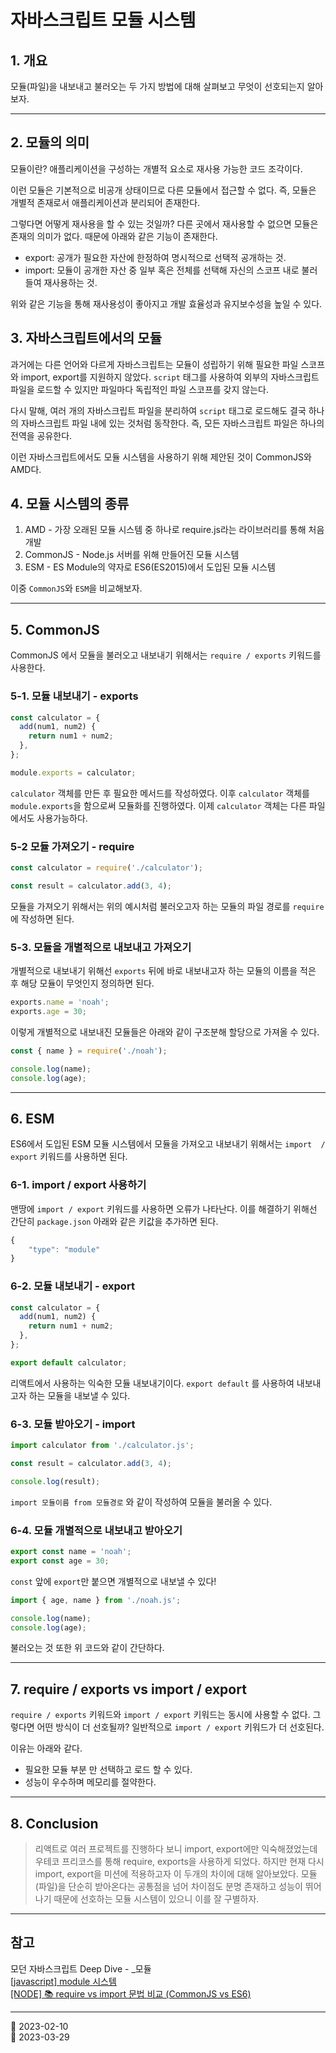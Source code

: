 # 자바스크립트 모듈 시스템

## 1. 개요

모듈(파일)을 내보내고 불러오는 두 가지 방법에 대해 살펴보고 무엇이 선호되는지 알아보자.

---

## 2. 모듈의 의미

모듈이란? 애플리케이션을 구성하는 개별적 요소로 재사용 가능한 코드 조각이다.

이런 모듈은 기본적으로 비공개 상태이므로 다른 모듈에서 접근할 수 없다. 즉, 모듈은 개별적 존재로서 애플리케이션과 분리되어 존재한다.

그렇다면 어떻게 재사용을 할 수 있는 것일까? 다른 곳에서 재사용할 수 없으면 모듈은 존재의 의미가 없다. 때문에 아래와 같은 기능이 존재한다.

- export: 공개가 필요한 자산에 한정하여 명시적으로 선택적 공개하는 것.
- import: 모듈이 공개한 자산 중 일부 혹은 전체를 선택해 자신의 스코프 내로 불러들여 재사용하는 것.

위와 같은 기능을 통해 재사용성이 좋아지고 개발 효율성과 유지보수성을 높일 수 있다.

## 3. 자바스크립트에서의 모듈

과거에는 다른 언어와 다르게 자바스크립트는 모듈이 성립하기 위해 필요한 파일 스코프와 import, export를 지원하지 않았다. `script` 태그를 사용하여 외부의 자바스크립트 파일을 로드할 수 있지만 파일마다 독립적인 파일 스코프를 갖지 않는다.

다시 말해, 여러 개의 자바스크립트 파일을 분리하여 `script` 태그로 로드해도 결국 하나의 자바스크립트 파일 내에 있는 것처럼 동작한다. 즉, 모든 자바스크립트 파일은 하나의 전역을 공유한다.

이런 자바스크립트에서도 모듈 시스템을 사용하기 위해 제안된 것이 CommonJS와 AMD다.

## 4. 모듈 시스템의 종류

1. AMD - 가장 오래된 모듈 시스템 중 하나로 require.js라는 라이브러리를 통해 처음 개발
2. CommonJS - Node.js 서버를 위해 만들어진 모듈 시스템
3. ESM - ES Module의 약자로 ES6(ES2015)에서 도입된 모듈 시스템

이중 `CommonJS`와 `ESM`을 비교해보자.

---

## 5. CommonJS

CommonJS 에서 모듈을 불러오고 내보내기 위해서는 `require / exports` 키워드를 사용한다.

### 5-1. 모듈 내보내기 - exports

```javascript
const calculator = {
  add(num1, num2) {
    return num1 + num2;
  },
};

module.exports = calculator;
```

`calculator` 객체를 만든 후 필요한 메서드를 작성하였다. 이후 `calculator` 객체를 `module.exports`을 함으로써 모듈화를 진행하였다. 이제 `calculator` 객체는 다른 파일에서도 사용가능하다.

### 5-2 모듈 가져오기 - require

```javascript
const calculator = require('./calculator');

const result = calculator.add(3, 4);
```

모듈을 가져오기 위해서는 위의 예시처럼 불러오고자 하는 모듈의 파일 경로를 `require` 에 작성하면 된다.

### 5-3. 모듈을 개별적으로 내보내고 가져오기

개별적으로 내보내기 위해선 `exports` 뒤에 바로 내보내고자 하는 모듈의 이름을 적은 후 해당 모듈이 무엇인지 정의하면 된다.

```javascript
exports.name = 'noah';
exports.age = 30;
```

이렇게 개별적으로 내보내진 모듈들은 아래와 같이 구조분해 할당으로 가져올 수 있다.

```javascript
const { name } = require('./noah');

console.log(name);
console.log(age);
```

---

## 6. ESM

ES6에서 도입된 ESM 모듈 시스템에서 모듈을 가져오고 내보내기 위해서는 `import  / export` 키워드를 사용하면 된다.

### 6-1. import / export 사용하기

맨땅에 `import / export` 키워드를 사용하면 오류가 나타난다. 이를 해결하기 위해선 간단히 `package.json` 아래와 같은 키값을 추가하면 된다.

```javascript
{
    "type": "module"
}
```

### 6-2. 모듈 내보내기 - export

```javascript
const calculator = {
  add(num1, num2) {
    return num1 + num2;
  },
};

export default calculator;
```

리액트에서 사용하는 익숙한 모듈 내보내기이다. `export default` 를 사용하여 내보내고자 하는 모듈을 내보낼 수 있다.

### 6-3. 모듈 받아오기 - import

```javascript
import calculator from './calculator.js';

const result = calculator.add(3, 4);

console.log(result);
```

`import 모듈이름 from 모듈경로` 와 같이 작성하여 모듈을 불러올 수 있다.

### 6-4. 모듈 개별적으로 내보내고 받아오기

```javascript
export const name = 'noah';
export const age = 30;
```

`const` 앞에 `export`만 붙으면 개별적으로 내보낼 수 있다!

```javascript
import { age, name } from './noah.js';

console.log(name);
console.log(age);
```

불러오는 것 또한 위 코드와 같이 간단하다.

---

## 7. require / exports vs import / export

`require / exports` 키워드와 `import / export` 키워드는 동시에 사용할 수 없다. 그렇다면 어떤 방식이 더 선호될까? 일반적으로 `import / export` 키워드가 더 선호된다.

이유는 아래와 같다.

- 필요한 모듈 부분 만 선택하고 로드 할 수 있다.
- 성능이 우수하며 메모리를 절약한다.

---

## 8. Conclusion

> 리액트로 여러 프로젝트를 진행하다 보니 import, export에만 익숙해졌었는데 우테코 프리코스를 통해 require, exports을 사용하게 되었다. 하지만 현재 다시 import, export을 미션에 적용하고자 이 두개의 차이에 대해 알아보았다. 모듈(파일)을 단순히 받아온다는 공통점을 넘어 차이점도 분명 존재하고 성능이 뛰어나기 때문에 선호하는 모듈 시스템이 있으니 이를 잘 구별하자.

---

## 참고

모던 자바스크립트 Deep Dive - \_모듈  
[[javascript] module 시스템](https://doitnow-man.tistory.com/entry/javascript-module-%EC%8B%9C%EC%8A%A4%ED%85%9C)  
[[NODE] 📚 require vs import 문법 비교 (CommonJS vs ES6)](https://inpa.tistory.com/entry/NODE-%F0%9F%93%9A-require-%E2%9A%94%EF%B8%8F-import-CommonJs%EC%99%80-ES6-%EC%B0%A8%EC%9D%B5-1)

---

📅 2023-02-10  
📅 2023-03-29
